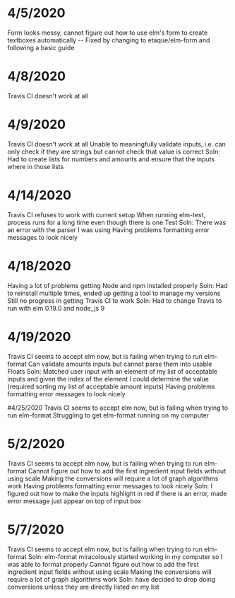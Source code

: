 # 4/5/2020
Form looks messy, cannot figure out how to use elm's form to create textboxes automatically
 -- Fixed by changing to etaque/elm-form and following a basic guide

# 4/8/2020
Travis CI doesn't work at all

# 4/9/2020
Travis CI doesn't work at all
Unable to meaningfully validate inputs, i.e. can only check if they are strings but cannot check that value is correct
  Soln: Had to create lists for numbers and amounts and ensure that the inputs where in those lists

# 4/14/2020
Travis CI refuses to work with current setup
When running elm-test, process runs for a long time even though there is one Test
  Soln: There was an error with the parser I was using
Having problems formatting error messages to look nicely

# 4/18/2020
Having a lot of problems getting Node and npm installed properly
  Soln: Had to reinstall multiple times, ended up getting a tool to manage my versions
Still no progress in getting Travis CI to work
  Soln: Had to change Travis to run with elm 0.19.0 and node_js 9

# 4/19/2020
Travis CI seems to accept elm now, but is failing when trying to run elm-format
Can validate amounts inputs but cannot parse them into usable Floats
 Soln: Matched user input with an element of my list of acceptable inputs and given the index of the element I could determine the value (required sorting my list of acceptable amount inputs)
Having problems formatting error messages to look nicely

#4/25/2020
Travis CI seems to accept elm now, but is failing when trying to run elm-format
Struggling to get elm-format running on my computer

# 5/2/2020
Travis CI seems to accept elm now, but is failing when trying to run elm-format
Cannot figure out how to add the first ingredient input fields without using scale
Making the conversions will require a lot of graph algorithms work
Having problems formatting error messages to look nicely
  Soln: I figured out how to make the inputs highlight in red if there is an error, made error message just appear on top of input box

# 5/7/2020
Travis CI seems to accept elm now, but is failing when trying to run elm-format
  Soln: elm-format miracolously started working in my computer so I was able to format properly
Cannot figure out how to add the first ingredient input fields without using scale
Making the conversions will require a lot of graph algorithms work
  Soln: have decided to drop doing conversions unless they are directly listed on my list
